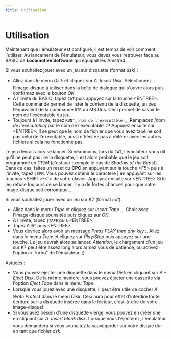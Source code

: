 ```yaml
---
title: Utilisation
---
```


# Utilisation

Maintenant que l'émulateur est configuré, il est temps de voir comment l'utiliser. Au lancement de l'émulateur, vous devez vous retrouver face au BASIC de **Locomotive Software** qui équipait les Amstrad.

Si vous souhaitez jouer avec un jeu sur disquette (format _dsk_) :

* Allez dans le menu _Disk_ et cliquez sur _A  Insert Disk_. Sélectionnez l'image-disque à utiliser dans la boîte de dialogue qui s'ouvre alors puis confirmez avec le bouton _OK_.
* A l'invite du BASIC, tapez `CAT` puis appuyez sur la touche <ENTREE\>. Cette commande permet de lister le contenu de la disquette, un peu l'équivalent de la commande `DIR` du MS Dos. Ceci permet de savoir le nom de l'exécutable du jeu.
* Toujours à l'invite, tapez `RUN"_[nom de l'exécutable]_`. Remplacez _\[nom de l'exécutable\]_ par le nom de l'exécutable. :P Appuyez ensuite sur <ENTREE\>. Il se peut que le nom de fichier que vous avez tapé ne soit pas celui de l'exécutable, aussi n'hésitez pas à réitérer avec les autres fichiers si cela ne fonctionne pas.

Le jeu devrait alors se lancer. Si néanmoins, lors du `CAT`, l'émulateur vous dit qu'il ne peut pas lire la disquette, il est alors probable que le jeu soit programmé en _CP/M_ (c'est par exemple le cas de _Shadow of the Beast_). Dans ce cas, faîtes un reset du **CPC** en appuyant sur la touche <F5\> puis à l'invite, tapez `|CPM`. Vous pouvez obtenir le caractère | en appuyant sur les touches <SHIFT\>-<ˆ\> de votre clavier. Appuyez ensuite sur <ENTREE\> Si le jeu refuse toujours de se lancer, il y a de fortes chances pour que votre image-disque soit corrompue...

Si vous souhaitez jouer avec un jeu sur K7 (format _cdt_) :

* Allez dans le menu _Tape_ et cliquez sur _Insert Tape..._. Choisissez l'image-disque souhaitée puis cliquez sur _OK_.
* A l'invite, tapez `|TAPE` puis <ENTREE\>.
* Tapez `RUN"` puis <ENTREE\>.
* Vous devriez alors avoir un message _Press PLAY then any key :_. Allez dans le menu _Tape_ et cliquez sur _Play/Stop_ puis appuyez sur une touche. Le jeu devrait alors se lancer. _Attention_, le chargement d'un jeu sur K7 peut être assez long alors armez vous de patience, ou activez l'option « Turbo" de l'émulateur. ;)

Astuces :

* Vous pouvez éjecter une disquette dans le menu _Disk_ en cliquant sur _A - Eject Disk_. De la même manière, vous pouvez éjecter une cassette via l'option _Eject Tape_ dans le menu _Tape_.
* Lorsque vous jouez avec une disquette, il peut être utile de cocher _A  Write Protect_ dans le menu _Disk_. Ceci aura pour effet d'interdire toute écriture sur la disquette insérée dans le lecteur, c'est-à-dire de votre image-disque!
* Si vous avez besoin d'une disquette vierge, vous pouvez en créer une en cliquant sur _A  Insert blank disk_. Lorsque vous l'éjecterez, l'émulateur vous demandera si vous souhaitez la sauvegarder sur votre disque dur en tant que fichier _dsk_.
